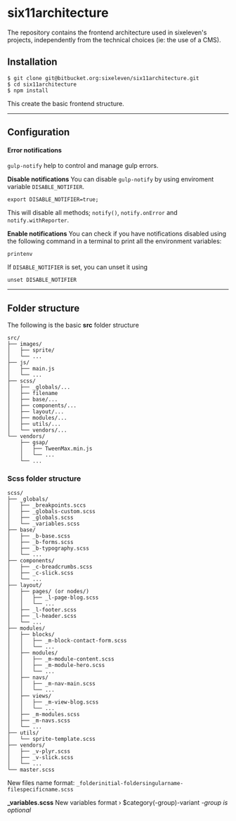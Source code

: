 # six11architecture
The repository contains the frontend architecture used in sixeleven's projects, independently from the technical choices (ie: the use of a CMS).

## Installation

```
$ git clone git@bitbucket.org:sixeleven/six11architecture.git
$ cd six11architecture
$ npm install
```
This create the basic frontend structure.

----

## Configuration

#### Error notifications
`gulp-notify` help to control and manage gulp errors.

**Disable notifications**
You can disable `gulp-notify` by using enviroment variable `DISABLE_NOTIFIER`.

```
export DISABLE_NOTIFIER=true;
```

This will disable all methods; `notify()`, `notify.onError` and `notify.withReporter`.

**Enable notifications**
You can check if you have notifications disabled using the following command in a terminal to print all the environment variables:
```
printenv
```
If `DISABLE_NOTIFIER` is set, you can unset it using
```
unset DISABLE_NOTIFIER
```

----

## Folder structure

The following is the basic **src** folder structure

```
src/
├── images/
│   ├── sprite/
│   └── ...
├── js/
│   ├── main.js
│   └── ...
├── scss/
│   ├── _globals/...
│   ├── filename
│   ├── base/...
│   ├── components/...
│   ├── layout/...
│   ├── modules/...
│   ├── utils/...
│   └── vendors/...
└── vendors/
    ├── gsap/
    │   ├── TweenMax.min.js
    │   └── ...
    └── ...
```

### Scss folder structure

```
scss/
├── _globals/
│   ├── _breakpoints.sccs
│   ├── _globals-custom.scss
│   ├── _globals.scss
│   └── _variables.scss
├── base/
│   ├── _b-base.scss
│   ├── _b-forms.scss
│   ├── _b-typography.scss
│   └── ...
├── components/
│   ├── _c-breadcrumbs.scss
│   ├── _c-slick.scss
│   └── ...
├── layout/
│   ├── pages/ (or nodes/)
│   │   ├── _l-page-blog.scss
│   │   └── ...
│   ├── _l-footer.scss
│   ├── _l-header.scss
│   └── ...
├── modules/
│   ├── blocks/
│   │   ├── _m-block-contact-form.scss
│   │   └── ...
│   ├── modules/
│   │   ├── _m-module-content.scss
│   │   ├── _m-module-hero.scss
│   │   └── ...
│   ├── navs/
│   │   ├── _m-nav-main.scss
│   │   └── ...
│   ├── views/
│   │   ├── _m-view-blog.scss
│   │   └── ...
│   ├── _m-modules.scss
│   ├── _m-navs.scss
│   └── ...
├── utils/
│   └── sprite-template.scss
├── vendors/
│   ├── _v-plyr.scss
│   ├── _v-slick.scss
│   └── ...
└── master.scss
```

New files name format:
`_folderinitial-foldersingularname-filespecificname.scss`

**_variables.scss**
New variables format › $category(-group)-variant
*-group is optional*
